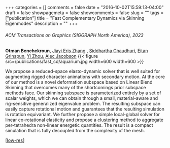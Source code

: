 +++
categories = []
comments = false
date = "2016-10-02T15:59:13-04:00"
draft = false
showpagemeta = false
showcomments = false
slug = ""
tags = ["publication"]
title = "Fast Complementary Dynamics via Skinning Eigenmodes"
description = ""
+++
###### ACM Transactions on Graphics (SIGGRAPH North America), 2023
 **Otman Benchekroun**, [Jiayi Eris Zhang](https://eriszhang.github.io/) , [Siddhartha Chaudhuri](https://www.cse.iitb.ac.in/~sidch/), [Eitan Grinspun](https://www.dgp.toronto.edu/~eitan/), [Yi Zhou](https://zhouyisjtu.github.io/), [Alec Jacobson](https://www.cs.toronto.edu/~jacobson/)
{{< figure src=/publications/fast_cd/aquarium.jpg width=600 width=600 >}}

We propose a reduced-space elasto-dynamic solver that is well suited for augmenting rigged 
character animations with secondary motion. At the core of our method is a novel deformation
subspace based on Linear Blend Skinning that overcomes many of the shortcomings prior subspace 
methods face. Our skinning subspace is parameterized entirely by a set of scalar weights, which
we can obtain through a small, material-aware and rig-sensitive generalized eigenvalue problem. 
The resulting subspace can easily capture rotational motion and guarantees that the resulting
simulation is rotation equivariant. We further propose a simple local-global solver for linear
co-rotational elasticity and propose a clustering method to aggregate per-tetrahedra non-linear 
energetic quantities. The result is a compact simulation that is
fully decoupled from the complexity of the mesh.

[[low-res](https://arxiv.org/pdf/2303.11886)]

